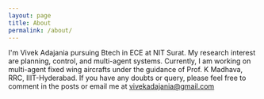 ```yaml
---
layout: page
title: About
permalink: /about/
---
```


I'm Vivek Adajania pursuing Btech in ECE at NIT Surat. My research interest are planning, control, and multi-agent systems. Currently, I am working on multi-agent fixed wing aircrafts under the guidance of Prof. K Madhava, RRC, IIIT-Hyderabad. If you have any doubts or query, please feel free to comment in the posts or email me at [vivekadajania@gmail.com](mailto:vivekadajania@gmail.com) 
